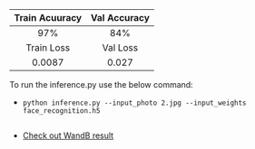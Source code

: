 |Train Acuuracy  | Val Accuracy |
|     :---:      |  :---: | 
|97% |84%|
| Train Loss | Val Loss | 
|0.0087   |0.027|


To run the inference.py use the below command:  
   - ```
     python inference.py --input_photo 2.jpg --input_weights face_recognition.h5
      
 - [Check out WandB result](https://wandb.ai/mahdis-esmaeelian/FaceMask%20Detection?workspace=user-mahdis-esmaeelian)
